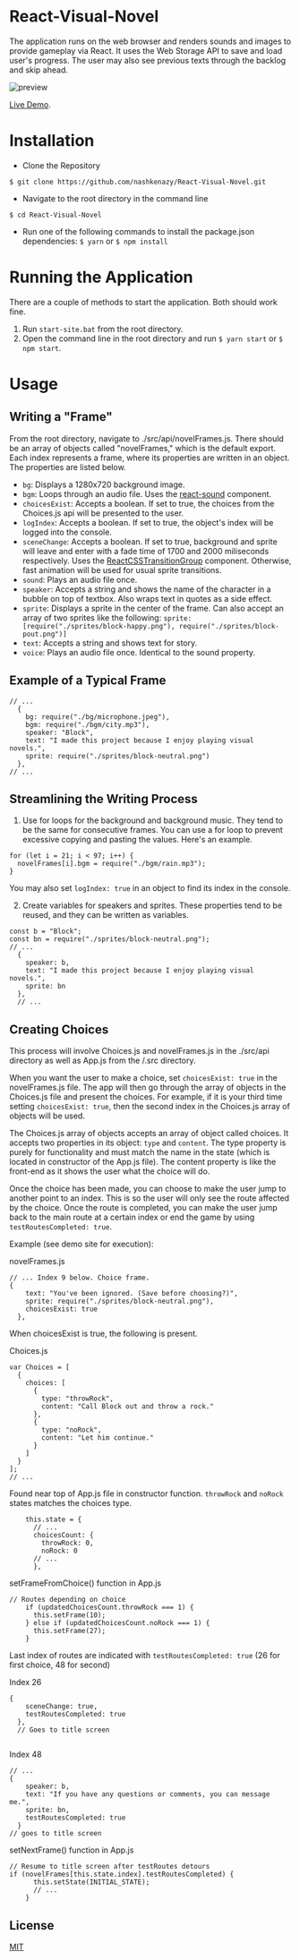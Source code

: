# React-Visual-Novel

The application runs on the web browser and renders sounds and images to provide gameplay via React. It uses the Web Storage API to save and load user's progress. The user may also see previous texts through the backlog and skip ahead.

![preview](https://u.imageresize.org/b5417b85-66e4-49ca-b167-f3ec5342bee5.png)

[Live Demo](https://rvn.netlify.com).

# Installation

*   Clone the Repository

```
$ git clone https://github.com/nashkenazy/React-Visual-Novel.git
```

*   Navigate to the root directory in the command line

```
$ cd React-Visual-Novel
```

*   Run one of the following commands to install the package.json dependencies:
    `$ yarn` or `$ npm install`

# Running the Application

There are a couple of methods to start the application. Both should work fine.

1.  Run `start-site.bat` from the root directory.
2.  Open the command line in the root directory and run `$ yarn start` or `$ npm start`.

# Usage

## Writing a "Frame"
From the root directory, navigate to ./src/api/novelFrames.js. There should be an array of objects called "novelFrames," which is the default export. Each index represents a frame, where its properties are written in an object. The properties are listed below.

- `bg`: Displays a 1280x720 background image.
- `bgm`: Loops through an audio file. Uses the [react-sound](https://github.com/leoasis/react-sound) component.
- `choicesExist`: Accepts a boolean. If set to true, the choices from the Choices.js api will be presented to the user.
- `logIndex`: Accepts a boolean. If set to true, the object's index will be logged into the console.
- `sceneChange`: Accepts a boolean. If set to true, background and sprite will leave and enter with a fade time of 1700 and 2000 miliseconds respectively. Uses the [ReactCSSTransitionGroup](https://reactjs.org/docs/animation.html) component. Otherwise, fast animation will be used for usual sprite transitions.
- `sound`: Plays an audio file once.
- `speaker`: Accepts a string and shows the name of the character in a bubble on top of textbox. Also wraps text in quotes as a side effect.
- `sprite`: Displays a sprite in the center of the frame. Can also accept an array of two sprites like the following: `sprite: [require("./sprites/block-happy.png"), require("./sprites/block-pout.png")]`
- `text`: Accepts a string and shows text for story.
- `voice`: Plays an audio file once. Identical to the sound property.

## Example of a Typical Frame

```
// ...
  {
    bg: require("./bg/microphone.jpeg"),
    bgm: require("./bgm/city.mp3"),
    speaker: "Block",
    text: "I made this project because I enjoy playing visual novels.",
    sprite: require("./sprites/block-neutral.png")
  },
// ... 
```

## Streamlining the Writing Process

1. Use for loops for the background and background music. They tend to be the same for consecutive frames. You can use a for loop to prevent excessive copying and pasting the values. Here's an example.
```
for (let i = 21; i < 97; i++) {
  novelFrames[i].bgm = require("./bgm/rain.mp3");
}
```
You may also set `logIndex: true` in an object to find its index in the console.

2. Create variables for speakers and sprites. These properties tend to be reused, and they can be written as variables.
```
const b = "Block";
const bn = require("./sprites/block-neutral.png");
// ...
  {
    speaker: b,
    text: "I made this project because I enjoy playing visual novels.",
    sprite: bn
  },
  // ...
```

## Creating Choices
This process will involve Choices.js and novelFrames.js in the ./src/api directory as well as App.js from the /.src directory.

When you want the user to make a choice, set `choicesExist: true` in the novelFrames.js file. The app will then go through the array of objects in the Choices.js file and present the choices. For example, if it is your third time setting `choicesExist: true`, then the second index in the Choices.js array of objects will be used.

The Choices.js array of objects accepts an array of object called choices. It accepts two properties in its object: `type` and `content`. The type property is purely for functionality and must match the name in the state (which is located in constructor of the App.js file). The content property is like the front-end as it shows the user what the choice will do.

Once the choice has been made, you can choose to make the user jump to another point to an index. This is so the user will only see the route affected by the choice. Once the route is completed, you can make the user jump back to the main route at a certain index or end the game by using `testRoutesCompleted: true`.

Example (see demo site for execution):

novelFrames.js
```
// ... Index 9 below. Choice frame.
{
    text: "You've been ignored. (Save before choosing?)",
    sprite: require("./sprites/block-neutral.png"),
    choicesExist: true
  },
```

When choicesExist is true, the following is present.

Choices.js
```
var Choices = [
  {
    choices: [
      {
        type: "throwRock",
        content: "Call Block out and throw a rock."
      },
      {
        type: "noRock",
        content: "Let him continue."
      }
    ]
  }
];
// ...
```

Found near top of App.js file in constructor function. `throwRock` and `noRock` states matches the choices type.
```
    this.state = {
      // ...
      choicesCount: {
        throwRock: 0,
        noRock: 0
      // ...
      },
```
setFrameFromChoice() function in App.js
```
// Routes depending on choice
    if (updatedChoicesCount.throwRock === 1) {
      this.setFrame(10);
    } else if (updatedChoicesCount.noRock === 1) {
      this.setFrame(27);
    }
```

Last index of routes are indicated with `testRoutesCompleted: true` (26 for first choice, 48 for second)

Index 26
```
{
    sceneChange: true,
    testRoutesCompleted: true
  },
  // Goes to title screen
  
```
Index 48
```
// ...
{
    speaker: b,
    text: "If you have any questions or comments, you can message me.",
    sprite: bn,
    testRoutesCompleted: true
  }
// goes to title screen
```


setNextFrame() function in App.js
```
// Resume to title screen after testRoutes detours
if (novelFrames[this.state.index].testRoutesCompleted) {
      this.setState(INITIAL_STATE);
      // ...
    }
```

## License

[MIT](./LICENSE)
